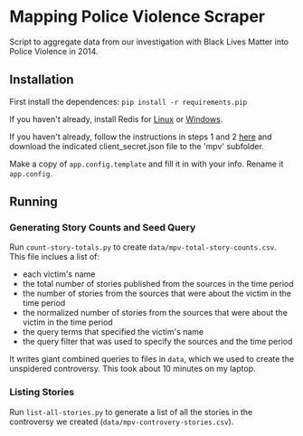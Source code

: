 Mapping Police Violence Scraper
===============================

Script to aggregate data from our investigation with Black Lives Matter into Police Violence in 2014.

Installation
------------

First install the dependences: `pip install -r requirements.pip`

If you haven't already, install Redis for [Linux](http://redis.io/download) or [Windows](https://github.com/MSOpenTech/redis).

If you haven't already, follow the instructions in steps 1 and 2 [here](https://developers.google.com/sheets/quickstart/python) and download the indicated client_secret.json file to the 'mpv' subfolder.

Make a copy of `app.config.template` and fill it in with your info. Rename it `app.config`. 

Running
-------

### Generating Story Counts and Seed Query

Run `count-story-totals.py` to create `data/mpv-total-story-counts.csv`.  This file inclues a list of:
 * each victim's name
 * the total number of stories published from the sources in the time period
 * the number of stories from the sources that were about the victim in the time period
 * the normalized number of stories from the sources that were about the victim in the time period
 * the query terms that specified the victim's name
 * the query filter that was used to specify the sources and the time period

It writes giant combined queries to files in `data`, which we used to create the unspidered controversy.  This took about 10 minutes on my laptop.

### Listing Stories

Run `list-all-stories.py` to generate a list of all the stories in the controversy we created (`data/mpv-controvery-stories.csv`).
